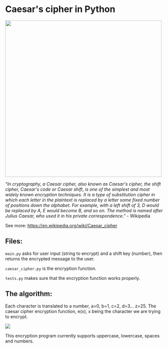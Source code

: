 <h1>Caesar's cipher in Python</h1>


<img src="https://upload.wikimedia.org/wikipedia/commons/thumb/4/4a/Caesar_cipher_left_shift_of_3.svg/2560px-Caesar_cipher_left_shift_of_3.svg.png" width="500" class="center">

 <i>"In cryptography, a Caesar cipher, also known as Caesar's cipher, the shift cipher, Caesar's code or
 Caesar shift, is one of the simplest and most widely known encryption techniques. It is a type of 
 substitution cipher in which each letter in the plaintext is replaced by a letter some fixed number 
 of positions down the alphabet. For example, with a left shift of 3, D would be replaced by A, E 
 would become B, and so on. The method is named after Julius Caesar, who used it in his private
  correspondence."</i> - Wikipedia

  See more: https://en.wikipedia.org/wiki/Caesar_cipher

<h2>Files:</h2>

 ````main.py```` asks for user input (string to encrypt) and a shift key (number), then returns the encrypted message to the user.
 
 ````caesar_cipher.py```` is the encryption function.
 
 ````tests.py```` makes sure that the encryption function works properly.
 
 
<h2>The algorithm:</h2> 

Each character is translated to a number, a=0, b=1, c=2, d=3... z=25. The caesar cipher encryption function, e(x), x being the character we are trying to encrypt.

<img src="http://practicalcryptography.com/media/latex/bdd325f4306cf573601de60e4e175dfbe7acbb14-11pt.png" class="center">


This encryption program currently supports uppercase, lowercase, spaces and numbers.
